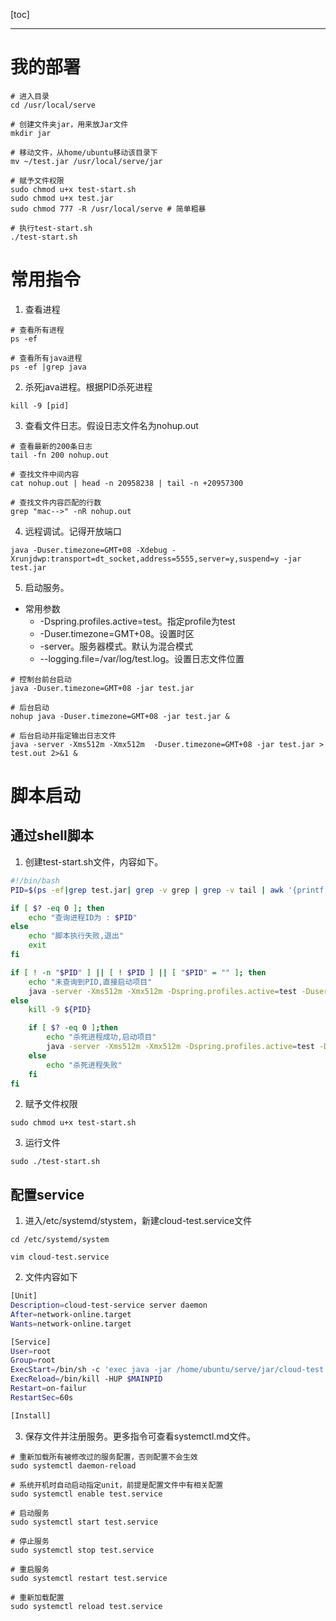 [toc]

---

# 我的部署

```shell
# 进入目录
cd /usr/local/serve

# 创建文件夹jar，用来放Jar文件
mkdir jar

# 移动文件，从home/ubuntu移动该目录下
mv ~/test.jar /usr/local/serve/jar

# 赋予文件权限
sudo chmod u+x test-start.sh 
sudo chmod u+x test.jar
sudo chmod 777 -R /usr/local/serve # 简单粗暴

# 执行test-start.sh
./test-start.sh
```



# 常用指令

1. 查看进程

```shell
# 查看所有进程
ps -ef 

# 查看所有java进程
ps -ef |grep java
```

2. 杀死java进程。根据PID杀死进程

```shell
kill -9 [pid]
```

3. 查看文件日志。假设日志文件名为nohup.out

```shell
# 查看最新的200条日志
tail -fn 200 nohup.out

# 查找文件中间内容
cat nohup.out | head -n 20958238 | tail -n +20957300

# 查找文件内容匹配的行数
grep "mac-->" -nR nohup.out
```

4. 远程调试。记得开放端口

```shell
java -Duser.timezone=GMT+08 -Xdebug -Xrunjdwp:transport=dt_socket,address=5555,server=y,suspend=y -jar test.jar
```

5. 启动服务。

- 常用参数
  - -Dspring.profiles.active=test。指定profile为test
  - -Duser.timezone=GMT+08。设置时区
  - -server。服务器模式。默认为混合模式
  - --logging.file=/var/log/test.log。设置日志文件位置

```shell
# 控制台前台启动
java -Duser.timezone=GMT+08 -jar test.jar

# 后台启动
nohup java -Duser.timezone=GMT+08 -jar test.jar &

# 后台启动并指定输出日志文件
java -server -Xms512m -Xmx512m  -Duser.timezone=GMT+08 -jar test.jar > test.out 2>&1 &
```



# 脚本启动

## 通过shell脚本
1. 创建test-start.sh文件，内容如下。
```sh
#!/bin/bash
PID=$(ps -ef|grep test.jar| grep -v grep | grep -v tail | awk '{printf $2}')

if [ $? -eq 0 ]; then
    echo "查询进程ID为 : $PID"
else
    echo "脚本执行失败,退出"
	exit
fi

if [ ! -n "$PID" ] || [ ! $PID ] || [ "$PID" = "" ]; then
	echo "未查询到PID,直接启动项目"
	java -server -Xms512m -Xmx512m -Dspring.profiles.active=test -Duser.timezone=GMT+08 -jar test.jar > test.out 2>&1 &
else
	kill -9 ${PID}

	if [ $? -eq 0 ];then
		echo "杀死进程成功,启动项目"
		java -server -Xms512m -Xmx512m -Dspring.profiles.active=test -Duser.timezone=GMT+08 -jar test.jar > test.out 2>&1 &
	else
		echo "杀死进程失败"
	fi
fi
```
2. 赋予文件权限

```shell
sudo chmod u+x test-start.sh
```

3. 运行文件
```shell
sudo ./test-start.sh
```

## 配置service

1. 进入/etc/systemd/stystem，新建cloud-test.service文件

```shell
cd /etc/systemd/system

vim cloud-test.service
```

2. 文件内容如下

```sh
[Unit]
Description=cloud-test-service server daemon
After=network-online.target
Wants=network-online.target

[Service]
User=root
Group=root
ExecStart=/bin/sh -c 'exec java -jar /home/ubuntu/serve/jar/cloud-test.jar --logging.file=/var/log/cloud-test.log'
ExecReload=/bin/kill -HUP $MAINPID
Restart=on-failur
RestartSec=60s

[Install]
```

3. 保存文件并注册服务。更多指令可查看systemctl.md文件。

```shell
# 重新加载所有被修改过的服务配置，否则配置不会生效
sudo systemctl daemon-reload

# 系统开机时自动启动指定unit，前提是配置文件中有相关配置
sudo systemctl enable test.service

# 启动服务
sudo systemctl start test.service

# 停止服务
sudo systemctl stop test.service

# 重启服务
sudo systemctl restart test.service

# 重新加载配置
sudo systemctl reload test.service
```

